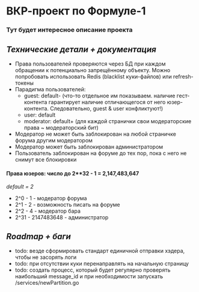 # ВКР-проект по Формуле-1
### Тут будет интересное описание проекта

## _Технические детали + документация_
- Права пользователей проверяются через БД при каждом обращении к потенциально запрещённому объекту. Можно попробовать использовать Redis (blacklist куки-файлов) или refresh-токены
- Парадигма пользователей: 
  - guest: default- (что-то отдельное им показываем. наличие гест-контента гарантирует наличие отличающегося от него юзер-контента. Следовательно, guest & user конфликтуют!)
  - user: default
  - moderator: default+ (для каждой странички свои модераторские права ~ модераторский бит)
- Модератор не может быть заблокирован на любой страничке форума другим модератором
- Модератор может быть заблокирован администратором
- Пользователь заблокирован на форуме до тех пор, пока с него не снимут все блокировки
#### Права юзеров: число до 2**32 - 1 = 2,147,483,647
_default = 2_
- 2^0 - 1 - модератор форума
- 2^1 - 2 - возможность писать на форуме
- 2^2 - 4 - модератор бара
- 2^31 - 2147483648 - администратор

## _Roadmap + баги_

- todo: везде сформировать стандарт единичной отправки хэдера, чтобы не засорять логи
- todo: при отсутствии куки перенаправлять на начальную страницу
- todo: создать процесс, который будет регулярно проверять наибольший message_id и при необходимости запускать /services/newPartition.go